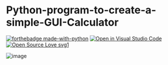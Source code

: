 # Python-program-to-create-a-simple-GUI-Calculator

[![forthebadge made-with-python](http://ForTheBadge.com/images/badges/made-with-python.svg)](https://www.python.org/)
[![Open in Visual Studio Code](https://open.vscode.dev/badges/open-in-vscode.svg)](https://open.vscode.dev/organization/repository)
[![Open Source Love svg1](https://badges.frapsoft.com/os/v1/open-source.svg?v=103)](https://github.com/ellerbrock/open-source-badges/)

![image](https://user-images.githubusercontent.com/59316464/160619993-3acc362b-3bda-4abe-b266-21dc4812f3fc.png)




